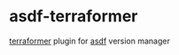 # asdf-terraformer
[terraformer](https://github.com/GoogleCloudPlatform/terraformer) plugin for [asdf](https://github.com/asdf-vm/asdf) version manager
